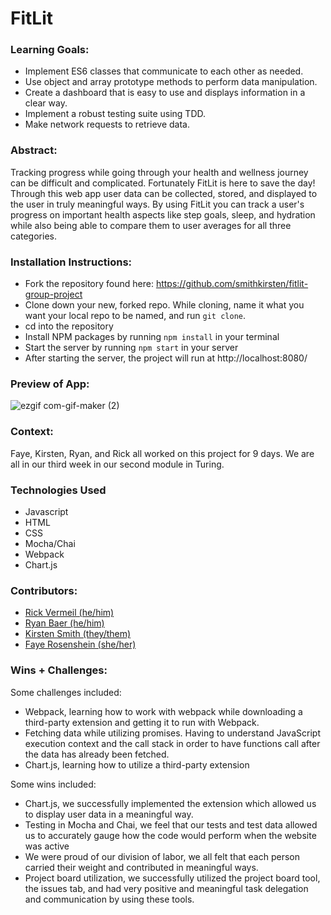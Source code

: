 # FitLit


### Learning Goals:
- Implement ES6 classes that communicate to each other as needed.
- Use object and array prototype methods to perform data manipulation.
- Create a dashboard that is easy to use and displays information in a clear way.
- Implement a robust testing suite using TDD.
- Make network requests to retrieve data.


### Abstract:
Tracking progress while going through your health and wellness journey can be difficult and complicated. Fortunately FitLit is here to save the day! Through this web app user data can be collected, stored, and displayed to the user in truly meaningful ways. By using FitLit you can track a user's progress on important health aspects like step goals, sleep, and hydration while also being able to compare them to user averages for all three categories. 

### Installation Instructions:
- Fork the repository found here: https://github.com/smithkirsten/fitlit-group-project  
- Clone down your new, forked repo. While cloning, name it what you want your local repo to be named, and run `git clone`. 
- cd into the repository
- Install NPM packages by running `npm install` in your terminal
- Start the server by running `npm start` in your server  
- After starting the server, the project will run at http://localhost:8080/

### Preview of App:

![ezgif com-gif-maker (2)](https://user-images.githubusercontent.com/113728354/207120223-ecd2ad19-c3ab-4fad-bef4-c74db5182182.gif)


### Context:
Faye, Kirsten, Ryan, and Rick all worked on this project for 9 days. We are all in our third week in our second module in Turing.

### Technologies Used
- Javascript
- HTML
- CSS 
- Mocha/Chai
- Webpack
- Chart.js

### Contributors:
- [Rick Vermeil (he/him)](https://www.linkedin.com/in/rick-vermeil-b93581159/)
- [Ryan Baer (he/him)](https://www.linkedin.com/in/ryan-baer-33311114a/)
- [Kirsten Smith (they/them)](https://www.linkedin.com/in/kirsten-stamm-smith/)
- [Faye Rosenshein (she/her)](https://www.linkedin.com/in/faye-rosenshein-8ba421242/) 


### Wins + Challenges:
Some challenges included: 
- Webpack, learning how to work with webpack while downloading a third-party extension and getting it to run with Webpack. 
- Fetching data while utilizing promises. Having to understand JavaScript execution context and the call stack in order to have functions call after the data has already been fetched. 
- Chart.js, learning how to utilize a third-party extension

Some wins included:
- Chart.js, we successfully implemented the extension which allowed us to display user data in a meaningful way.
- Testing in Mocha and Chai, we feel that our tests and test data allowed us to accurately gauge how the code would perform when the website was active
- We were proud of our division of labor, we all felt that each person carried their weight and contributed in meaningful ways. 
- Project board utilization, we successfully utilized the project board tool, the issues tab, and had very positive and meaningful task delegation and communication by using these tools.

